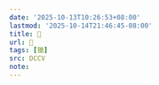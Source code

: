 ```yaml
---
date: '2025-10-13T10:26:53+08:00'
lastmod: '2025-10-14T21:46:45-08:00'
title: 􀮲
url: 􀮲
tags: [獵]
src: DCCV
note:
---
```

